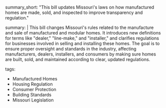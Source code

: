 summary_short: "This bill updates Missouri's laws on how manufactured homes are made, sold, and inspected to improve transparency and regulation."

summary: |
  This bill changes Missouri's rules related to the manufacture and sale of manufactured and modular homes. It introduces new definitions for terms like "dealer," "line-make," and "installer," and clarifies regulations for businesses involved in selling and installing these homes. The goal is to ensure proper oversight and standards in the industry, affecting manufacturers, dealers, installers, and consumers by making sure homes are built, sold, and maintained according to clear, updated regulations.

tags:
  - Manufactured Homes
  - Housing Regulation
  - Consumer Protection
  - Building Standards
  - Missouri Legislation
